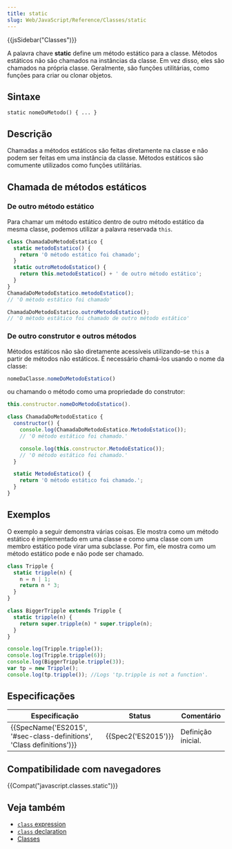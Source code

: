 ```yaml
---
title: static
slug: Web/JavaScript/Reference/Classes/static
---
```


{{jsSidebar("Classes")}}

A palavra chave **static** define um método estático para a classe. Métodos estáticos não são chamados na instâncias da classe. Em vez disso, eles são chamados na própria classe. Geralmente, são funções utilitárias, como funções para criar ou clonar objetos.

## Sintaxe

```
static nomeDoMetodo() { ... }
```

## Descrição

Chamadas a métodos estáticos são feitas diretamente na classe e não podem ser feitas em uma instância da classe. Métodos estáticos são comumente utilizados como funções utilitárias.

## Chamada de métodos estáticos

### De outro método estático

Para chamar um método estático dentro de outro método estático da mesma classe, podemos utilizar a palavra reservada `this`.

```js
class ChamadaDoMetodoEstatico {
  static metodoEstatico() {
    return 'O método estático foi chamado';
  }
  static outroMetodoEstatico() {
    return this.metodoEstatico() + ' de outro método estático';
  }
}
ChamadaDoMetodoEstatico.metodoEstatico();
// 'O método estático foi chamado'

ChamadaDoMetodoEstatico.outroMetodoEstatico();
// 'O método estático foi chamado de outro método estático'
```

### De outro construtor e outros métodos

Métodos estáticos não são diretamente acessíveis utilizando-se `this` a partir de métodos não estáticos. É necessário chamá-los usando o nome da classe:

```js
nomeDaClasse.nomeDoMetodoEstatico()
```

ou chamando o método como uma propriedade do construtor:

```js
this.constructor.nomeDoMetodoEstatico().
```

```js
class ChamadaDoMetodoEstatico {
  constructor() {
    console.log(ChamadaDoMetodoEstatico.MetodoEstatico());
    // 'O método estático foi chamado.'

    console.log(this.constructor.MetodoEstatico());
    // 'O método estático foi chamado.'
  }

  static MetodoEstatico() {
    return 'O método estático foi chamado.';
  }
}
```

## Exemplos

O exemplo a seguir demonstra várias coisas. Ele mostra como um método estático é implementado em uma classe e como uma classe com um membro estático pode virar uma subclasse. Por fim, ele mostra como um método estático pode e não pode ser chamado.

```js
class Tripple {
  static tripple(n) {
    n = n | 1;
    return n * 3;
  }
}

class BiggerTripple extends Tripple {
  static tripple(n) {
    return super.tripple(n) * super.tripple(n);
  }
}

console.log(Tripple.tripple());
console.log(Tripple.tripple(6));
console.log(BiggerTripple.tripple(3));
var tp = new Tripple();
console.log(tp.tripple()); //Logs 'tp.tripple is not a function'.
```

## Especificações

| Especificação                                                                                | Status                   | Comentário         |
| -------------------------------------------------------------------------------------------- | ------------------------ | ------------------ |
| {{SpecName('ES2015', '#sec-class-definitions', 'Class definitions')}} | {{Spec2('ES2015')}} | Definição inicial. |

## Compatibilidade com navegadores

{{Compat("javascript.classes.static")}}

## Veja também

- [`class` expression](/pt-BR/docs/Web/JavaScript/Reference/Operators/class)
- [`class` declaration](/pt-BR/docs/Web/JavaScript/Reference/Statements/class)
- [Classes](/pt-BR/docs/Web/JavaScript/Reference/Classes)
